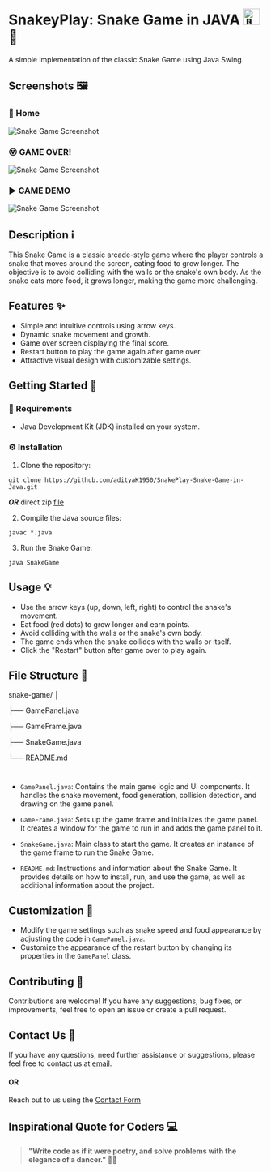 # SnakeyPlay: Snake Game in JAVA <picture><source srcset="https://fonts.gstatic.com/s/e/notoemoji/latest/1f40d/512.webp" type="image/webp"><img src="https://fonts.gstatic.com/s/e/notoemoji/latest/1f40d/512.gif" alt="🐍" width="32" height="32"></picture>  🐍

A simple implementation of the classic Snake Game using Java Swing.


## Screenshots 🖼️

### 🏡 Home 
![Snake Game Screenshot](https://github.com/adityaK1950/Microsoft-Paint-Clone-PaintCraft/assets/156563981/49dfdaf5-457f-46aa-914d-4dd8662f508e)

### 😵 GAME OVER!
![Snake Game Screenshot](https://github.com/adityaK1950/Microsoft-Paint-Clone-PaintCraft/assets/156563981/e63f3597-bdd5-439e-a933-95aad2e7fec9)

### ▶️ GAME DEMO
![Snake Game Screenshot](https://github.com/adityaK1950/Microsoft-Paint-Clone-PaintCraft/assets/156563981/5bf08c60-daac-4281-8e2d-f6e0214a5477)


## Description ℹ️

This Snake Game is a classic arcade-style game where the player controls a snake that moves around the screen, eating food to grow longer. The objective is to avoid colliding with the walls or the snake's own body. As the snake eats more food, it grows longer, making the game more challenging.

## Features ✨

- Simple and intuitive controls using arrow keys.
- Dynamic snake movement and growth.
- Game over screen displaying the final score.
- Restart button to play the game again after game over.
- Attractive visual design with customizable settings.

## Getting Started 🚀

### 📝 Requirements

- Java Development Kit (JDK) installed on your system.

### ⚙️ Installation

1. Clone the repository:
```
git clone https://github.com/adityaK1950/SnakePlay-Snake-Game-in-Java.git

```

***OR*** direct zip [file](https://github.com/adityaK1950/SnakePlay-Snake-Game-in-Java)

2. Compile the Java source files:
```
javac *.java
```

3. Run the Snake Game:
```
java SnakeGame
```


## Usage 💡

- Use the arrow keys (up, down, left, right) to control the snake's movement.
- Eat food (red dots) to grow longer and earn points.
- Avoid colliding with the walls or the snake's own body.
- The game ends when the snake collides with the walls or itself.
- Click the "Restart" button after game over to play again.

## File Structure 📁

snake-game/
│

├── GamePanel.java

├── GameFrame.java

├── SnakeGame.java

└── README.md
#

- `GamePanel.java`: Contains the main game logic and UI components. It handles the snake movement, food generation, collision detection, and drawing on the game panel.

- `GameFrame.java`: Sets up the game frame and initializes the game panel. It creates a window for the game to run in and adds the game panel to it.

- `SnakeGame.java`: Main class to start the game. It creates an instance of the game frame to run the Snake Game.

- `README.md`: Instructions and information about the Snake Game. It provides details on how to install, run, and use the game, as well as additional information about the project.


## Customization 🔧

- Modify the game settings such as snake speed and food appearance by adjusting the code in `GamePanel.java`.
- Customize the appearance of the restart button by changing its properties in the `GamePanel` class.

## Contributing 🤝

Contributions are welcome! If you have any suggestions, bug fixes, or improvements, feel free to open an issue or create a pull request.



## Contact Us 📧
If you have any questions, need further assistance or suggestions, please feel free to contact us at [email]( adityakakadeoffice@gmail.com).
#### OR
Reach out to us using the [Contact Form](https://forms.gle/cEcJ9uEiz1XVbsuw8)

## Inspirational Quote for Coders 💻
> #### "Write code as if it were poetry, and solve problems with the elegance of a dancer." 🌟💃




